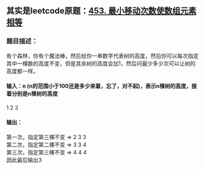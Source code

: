 ## 其实是leetcode原题：[453. 最小移动次数使数组元素相等](https://leetcode-cn.com/problems/minimum-moves-to-equal-array-elements/)

### 题目描述：  

有个森林，你有个魔法棒，然后给你一串数字代表树的高度，然后你可以每次指定其中一棵数的高度不变，但是其余树的高度会加1，然后问最少多少次可以让树的高度都一样。  

#### 输入：n (n的范围小于100还是多少来着，忘了，对不起)，表示n棵树的高度，接着分别是n棵树的高度  

1 2 3  

#### 输出：  
第一次，指定第三棵不变 =>      2 3 3  
第二次，指定第二棵不变 =>      3 3 4  
第三次，指定第三棵不变 =>      4 4 4  
因此最后输出3  
